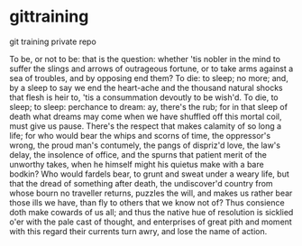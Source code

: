 gittraining
===========

git training private repo

To be, or not to be: that is the question: whether 'tis nobler in the mind to suffer the slings and arrows of outrageous fortune, or to take arms against a sea of troubles, and by opposing end them? To die: to sleep; no more; and, by a sleep to say we end the heart-ache and the thousand natural shocks that flesh is heir to, 'tis a consummation devoutly to be wish'd. To die, to sleep; to sleep: perchance to dream: ay, there's the rub; for in that sleep of death what dreams may come when we have shuffled off this mortal coil, must give us pause. There's the respect that makes calamity of so long a life; for who would bear the whips and scorns of time, the oppressor's wrong, the proud man's contumely, the pangs of dispriz'd love, the law's delay, the insolence of office, and the spurns that patient merit of the unworthy takes, when he himself might his quietus make with a bare bodkin? Who would fardels bear, to grunt and sweat under a weary life, but that the dread of something after death, the undiscover'd country from whose bourn no traveller returns, puzzles the will, and makes us rather bear those ills we have, than fly to others that we know not of? Thus consience doth make cowards of us all; and thus the native hue of resolution is sicklied o'er with the pale cast of thought, and enterprises of great pith and moment with this regard their currents turn awry, and lose the name of action.
